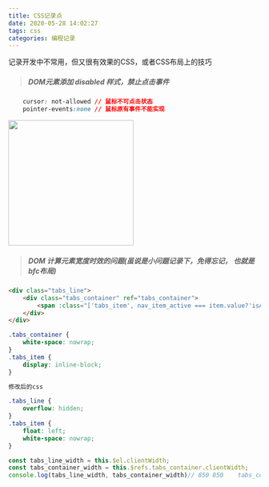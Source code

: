 ```yaml
---
title: CSS记录点
date: 2020-05-28 14:02:27
tags: css
categories: 编程记录
---
```

记录开发中不常用，但又很有效果的CSS，或者CSS布局上的技巧

<!-- more -->

> #####  DOM元素添加 disabled 样式，禁止点击事件

```css
	cursor: not-allowed // 鼠标不可点击状态
	pointer-events:none // 鼠标原有事件不能实现
```

<img src="https://taoaiyi1108.oss-cn-beijing.aliyuncs.com/post/css/css-disabled.jpg" style="width: 250px;" />



> ##### DOM  计算元素宽度时效的问题(虽说是小问题记录下，免得忘记， 也就是bfc布局)

```html
<div class="tabs_line">
    <div class="tabs_container" ref="tabs_container">
        <span :class="['tabs_item', nav_item_active === item.value?'isActive':'']" v-for="item in tabList" :key="item.value" @click="tabsChange(item)">{{item.label}}</span>
    </div>
</div>
```

```css
.tabs_container {
    white-space: nowrap;
}
.tabs_item {
    display: inline-block;
}

修改后的css

.tabs_line {
    overflow: hidden;
}
.tabs_item {
    float: left;
    white-space: nowrap;
}

```

```js
const tabs_line_width = this.$el.clientWidth;
const tabs_container_width = this.$refs.tabs_container.clientWidth;
console.log(tabs_line_width, tabs_container_width)// 850 850    tabs_container_width实际宽度1000  修改css后width为实际值
```

